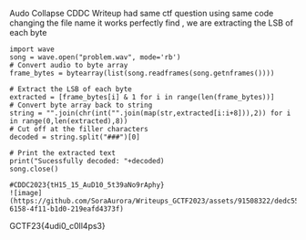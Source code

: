 Audo Collapse
CDDC Writeup had same ctf question using same code changing the file name it works perfectly find , we are extracting the LSB of each byte
```
import wave
song = wave.open("problem.wav", mode='rb')
# Convert audio to byte array
frame_bytes = bytearray(list(song.readframes(song.getnframes())))

# Extract the LSB of each byte
extracted = [frame_bytes[i] & 1 for i in range(len(frame_bytes))]
# Convert byte array back to string
string = "".join(chr(int("".join(map(str,extracted[i:i+8])),2)) for i in range(0,len(extracted),8))
# Cut off at the filler characters
decoded = string.split("###")[0]

# Print the extracted text
print("Sucessfully decoded: "+decoded)
song.close()

#CDDC2023{tH15_15_AuD10_5t39aNo9rAphy}
![image](https://github.com/SoraAurora/Writeups_GCTF2023/assets/91508322/dedc55ac-6158-4f11-b1d0-219eafd4373f)
```
GCTF23{4udi0_c0ll4ps3}
